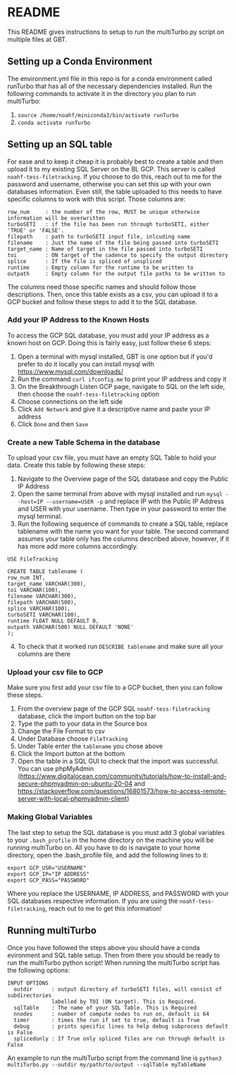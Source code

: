 # README
This README gives instructions to setup to run the multiTurbo.py script on multiple files at GBT.

## Setting up a Conda Environment
The environment.yml file in this repo is for a conda environment called runTurbo
that has all of the necessary dependencies installed. Run the following commands to
activate it in the directory you plan to run multiTurbo:

1) ```source /home/noahf/miniconda3/bin/activate runTurbo```
2) ```conda activate runTurbo```

## Setting up an SQL table
For ease and to keep it cheap it is probably best to create a table and then
upload it to my existing SQL Server on the BL GCP. This server is called
`noahf-tess-filetracking`. If you choose to do this, reach out to me for the password
and username, otherwise you can set this up with your own databases information.
Even still, the table uploaded to this needs to have specific columns to work with
this script. Those columns are:
```
row_num     : the number of the row, MUST be unique otherwise information will be overwritten
turboSETI   : if the file has been run through turboSETI, either 'TRUE' or 'FALSE'.
filepath    : path to turboSETI input file, inlcuding name
filename    : Just the name of the file being passed into turboSETI
target_name : Name of target in the file passed into turboSETI
toi         : ON target of the cadence to specify the output directory
splice      : If the file is spliced of unspliced
runtime     : Empty column for the runtime to be written to
outpath     : Empty column for the output file paths to be written to
```
The columns need those specific names and should follow those descriptions. Then,
once this table exists as a csv, you can upload it to a GCP bucket and follow these
steps to add it to the SQL database.

### Add your IP Address to the Known Hosts  
To access the GCP SQL database, you must add your IP address as a known host on GCP.
Doing this is fairly easy, just follow these 6 steps:

1) Open a terminal with mysql installed, GBT is one option but if you'd prefer to
do it locally you can install mysql with https://www.mysql.com/downloads/
2) Run the command `curl ifconfig.me` to print your IP address and copy it
3) On the Breakthrough Listen GCP page, navigate to SQL on the left side, then
choose the `noahf-tess-filetracking` option
4) Choose connections on the left side
5) Click `Add Network` and give it a descriptive name and paste your IP address
6) Click `Done` and then `Save`

### Create a new Table Schema in the database
To upload your csv file, you must have an empty SQL Table to hold your data.
Create this table by following these steps:

1) Navigate to the Overview page of the SQL database and copy the Public IP Address
2) Open the same terminal from above with mysql installed and run
`mysql --host=IP --username=USER -p`
and replace IP with the Public IP Address and USER with your username. Then type
in your password to enter the mysql terminal.
3) Run the following sequence of commands to create a SQL table, replace tablename
with the name you want for your table. The second command assumes your table only
has the columns described above, however, if it has more add more columns accordingly.

```USE FileTracking```
```
CREATE TABLE tablename (
row_num INT,
target_name VARCHAR(300),
toi VARCHAR(100),
filename VARCHAR(300),
filepath VARCHAR(500),
splice VARCHAR(100),
turboSETI VARCHAR(100),
runtime FLOAT NULL DEFAULT 0,
outpath VARCHAR(500) NULL DEFAULT 'NONE'
);
 ```
 
4) To check that it worked run `DESCRIBE tablename` and make sure all your columns
are there

### Upload your csv file to GCP
Make sure you first add your csv file to a GCP bucket, then you can follow these
steps.
1) From the overview page of the GCP SQL `noahf-tess-filetracking` database, click
the import button on the top bar
2) Type the path to your data in the Source box
3) Change the File Format to csv
4) Under Database choose `FileTracking`
5) Under Table enter the `tablename` you chose above
6) Click the Import button at the bottom
7) Open the table in a SQL GUI to check that the import was successful. You can
use phpMyAdmin (https://www.digitalocean.com/community/tutorials/how-to-install-and-secure-phpmyadmin-on-ubuntu-20-04
  and https://stackoverflow.com/questions/16801573/how-to-access-remote-server-with-local-phpmyadmin-client)

### Making Global Variables
The last step to setup the SQL database is you must add 3 global variables to
your `.bash_profile` in the home directory on the machine you will be running
multiTurbo on. All you have to do is navigate to your home directory, open the
.bash_profile file, and add the following lines to it:
```
export GCP_USR="USERNAME"
export GCP_IP="IP ADDRESS"
export GCP_PASS="PASSWORD"
```
Where you replace the USERNAME, IP ADDRESS, and PASSWORD with your SQL databases
respective information. If you are using the `noahf-tess-filetracking`, reach out
to me to get this information!

## Running multiTurbo
Once you have followed the steps above you should have a conda evironment and SQL
table setup. Then from there you should be ready to run the multiTurbo python script!
When running the multiTurbo script has the following options:
```
INPUT OPTIONS
  outdir      : output directory of turboSETI files, will consist of subdirectories
              labelled by TOI (ON target). This is Required.
  sqlTable    : The name of your SQL Table. This is Required
  nnodes      : number of compute nodes to run on, default is 64
  timer       : times the run if set to true, default is True
  debug       : prints specific lines to help debug subprocess default is False
  splicedonly : If True only spliced files are run through default is False
  ```

An example to run the multiTurbo script from the command line is
```python3 multiTurbo.py --outdir my/path/to/output --sqlTable myTableName```
